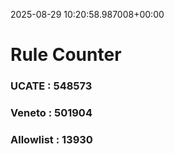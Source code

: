 2025-08-29 10:20:58.987008+00:00
# Rule Counter 
 ### UCATE : 548573

 ### Veneto : 501904

 ### Allowlist : 13930